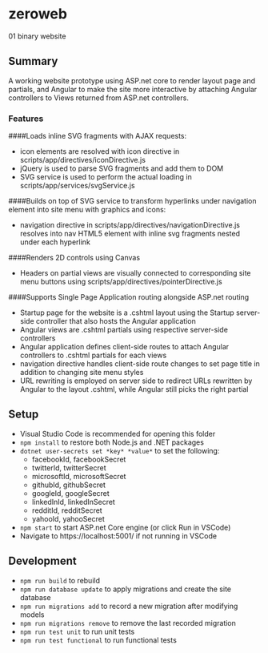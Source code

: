 # zeroweb
01 binary website

## Summary

A working website prototype using ASP.net core to render layout page and partials, and Angular to make the site more interactive by attaching Angular controllers to Views returned from ASP.net controllers.

### Features

####Loads inline SVG fragments with AJAX requests:
- icon elements are resolved with icon directive in scripts/app/directives/iconDirective.js
- jQuery is used to parse SVG fragments and add them to DOM
- SVG service is used to perform the actual loading in scripts/app/services/svgService.js

####Builds on top of SVG service to transform hyperlinks under navigation element into site menu with graphics and icons:
- navigation directive in scripts/app/directives/navigationDirective.js resolves into nav HTML5 element with inline svg fragments nested under each hyperlink

####Renders 2D controls using Canvas
- Headers on partial views are visually connected to corresponding site menu buttons using scripts/app/directives/pointerDirective.js

####Supports Single Page Application routing alongside ASP.net routing
- Startup page for the website is a .cshtml layout using the Startup server-side controller that also hosts the Angular application
- Angular views are .cshtml partials using respective server-side controllers
- Angular application defines client-side routes to attach Angular controllers to .cshtml partials for each views
- navigation directive handles client-side route changes to set page title in addition to changing site menu styles
- URL rewriting is employed on server side to redirect URLs rewritten by Angular to the layout .cshtml, while Angular still picks the right partial

## Setup

- Visual Studio Code is recommended for opening this folder
- `npm install` to restore both Node.js and .NET packages
- `dotnet user-secrets set *key* *value*` to set the following:
   - facebookId, facebookSecret
   - twitterId, twitterSecret
   - microsoftId, microsoftSecret
   - githubId, githubSecret
   - googleId, googleSecret
   - linkedInId, linkedInSecret
   - redditId, redditSecret
   - yahooId, yahooSecret
- `npm start` to start ASP.net Core engine (or click Run in VSCode)
- Navigate to https://localhost:5001/ if not running in VSCode

## Development

- `npm run build` to rebuild
- `npm run database update` to apply migrations and create the site database
- `npm run migrations add` to record a new migration after modifying models
- `npm run migrations remove` to remove the last recorded migration
- `npm run test unit` to run unit tests
- `npm run test functional` to run functional tests